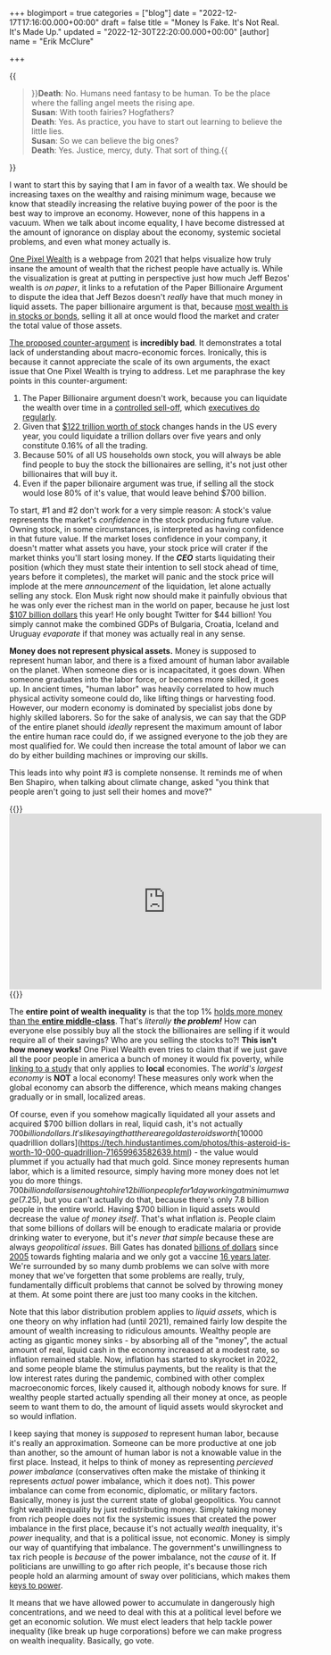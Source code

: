 +++
blogimport = true
categories = ["blog"]
date = "2022-12-17T17:16:00.000+00:00"
draft = false
title = "Money Is Fake. It's Not Real. It's Made Up."
updated = "2022-12-30T22:20:00.000+00:00"
[author]
name = "Erik McClure"

+++

{{<blockquote>}}<b>Death</b>: No. Humans need fantasy to be human. To be the place where the falling angel meets the rising ape.
<br/><b>Susan</b>: With tooth fairies? Hogfathers?
<br/><b>Death</b>: Yes. As practice, you have to start out learning to believe the little lies.
<br/><b>Susan</b>: So we can believe the big ones?
<br/><b>Death</b>: Yes. Justice, mercy, duty. That sort of thing.{{</blockquote>}}

I want to start this by saying that I am in favor of a wealth tax. We should be increasing taxes on the wealthy and raising minimum wage, because we know that steadily increasing the relative buying power of the poor is the best way to improve an economy. However, none of this happens in a vacuum. When we talk about income equality, I have become distressed at the amount of ignorance on display about the economy, systemic societal problems, and even what money actually is.

[One Pixel Wealth](https://mkorostoff.github.io/1-pixel-wealth/) is a webpage from 2021 that helps visualize how truly insane the amount of wealth that the richest people have actually is. While the visualization is great at putting in perspective just how much Jeff Bezos' wealth is *on paper*, it links to a refutation of the Paper Billionaire Argument to dispute the idea that Jeff Bezos doesn't *really* have that much money in liquid assets. The paper billionaire argument is that, because [most wealth is in stocks or bonds](https://www.cnbc.com/2018/02/07/where-the-super-rich-keep-their-money.html), selling it all at once would flood the market and crater the total value of those assets. 

[The proposed counter-argument](https://github.com/MKorostoff/1-pixel-wealth/blob/master/THE_PAPER_BILLIONAIRE.md) is **incredibly bad**. It demonstrates a total lack of understanding about macro-economic forces. Ironically, this is because it cannot appreciate the scale of its own arguments, the exact issue that One Pixel Wealth is trying to address. Let me paraphrase the key points in this counter-argument:

  1. The Paper Billionaire argument doesn't work, because you can liquidate the wealth over time in a [controlled sell-off](https://corpgov.law.harvard.edu/2016/03/24/a-guide-to-rule-10b5-1-plans/), which [executives do regularly](https://www.cnbc.com/2020/02/11/jeff-bezos-sold-4point1-billion-worth-of-amazon-shares-in-past-week.html). 
  3. Given that [$122 trillion worth of stock](https://www.nasdaqtrader.com/trader.aspx?id=FullVolumeSummary#) changes hands in the US every year, you could liquidate a trillion dollars over five years and only constitute 0.16% of all the trading.
  4. Because 50% of all US households own stock, you will always be able find people to buy the stock the billionaires are selling, it's not just other billionaires that will buy it.
  5. Even if the paper bilionaire argument was true, if selling all the stock would lose 80% of it's value, that would leave behind $700 billion.
 
To start, #1 and #2 don't work for a very simple reason: A stock's value represents the market's *confidence* in the stock producing future value. Owning stock, in some circumstances, is interpreted as having confidence in that future value. If the market loses confidence in your company, it doesn't matter what assets you have, your stock price will crater if the market thinks you'll start losing money. If the ***CEO*** starts liquidating their position (which they must state their intention to sell stock ahead of time, years before it completes), the market will panic and the stock price will implode at the mere *announcement* of the liquidation, let alone actually selling any stock. Elon Musk right now should make it painfully obvious that he was only ever the richest man in the world on paper, because he just lost [$107 billion dollars](https://www.cbsnews.com/news/elon-musk-wealth-bernard-arnault-richest-person-forbes-bloomberg-gdp/#:~:text=Arnault%2C%2073%2C%20owns%2048%25,billion%20loss%20on%20the%20year) this year! He only bought Twitter for $44 billion! You simply cannot make the combined GDPs of Bulgaria, Croatia, Iceland and Uruguay *evaporate* if that money was actually real in any sense. 

**Money does not represent physical assets.** Money is supposed to represent human labor, and there is a fixed amount of human labor available on the planet. When someone dies or is incapacitated, it goes down. When someone graduates into the labor force, or becomes more skilled, it goes up. In ancient times, "human labor" was heavily correlated to how much physical activity someone could do, like lifting things or harvesting food. However, our modern economy is dominated by specialist jobs done by highly skilled laborers. So for the sake of analysis, we can say that the GDP of the entire planet should *ideally* represent the maximum amount of labor the entire human race could do, if we assigned everyone to the job they are most qualified for. We could then increase the total amount of labor we can do by either building machines or improving our skills.

This leads into why point #3 is complete nonsense. It reminds me of when Ben Shapiro, when talking about climate change, asked "you think that people aren't going to just sell their homes and move?"

{{<html>}}<iframe width="560" height="315" src="https://www.youtube.com/embed/X9FGRkqUdf8" title="YouTube video player" frameborder="0" allow="accelerometer; autoplay; clipboard-write; encrypted-media; gyroscope; picture-in-picture" allowfullscreen></iframe>{{</html>}}

The **entire point of wealth inequality** is that the top 1% [holds more money than the **entire middle-class**](https://www.bloomberg.com/news/articles/2021-10-08/top-1-earners-hold-more-wealth-than-the-u-s-middle-class?leadSource=uverify+wall). That's *literally* ***the problem!*** How can everyone else possibly buy all the stock the billionaires are selling if it would require all of their savings? Who are you selling the stocks to?! **This isn't how money works!** One Pixel Wealth even tries to claim that if we just gave all the poor people in america a bunch of money it would fix poverty, while [linking to a study](https://www.givedirectly.org/research-on-cash-transfers/) that only applies to **local** economies. The *world's largest economy* is **NOT** a local economy! These measures only work when the global economy can absorb the difference, which means making changes gradually or in small, localized areas.

Of course, even if you somehow magically liquidated all your assets and acquired $700 billion dollars in real, liquid cash, it's not actually $700 billion dollars. It's like saying that there are gold asteroids worth [$10000 quadrillion dollars](https://tech.hindustantimes.com/photos/this-asteroid-is-worth-10-000-quadrillion-71659963582639.html) - the value would plummet if you actually had that much gold. Since money represents human labor, which is a limited resource, simply having more money does not let you do more things. $700 billion dollars is enough to hire 12 billion people for 1 day working at minimum wage ($7.25), but you can't actually do that, because there's only 7.8 billion people in the entire world. Having $700 billion in liquid assets would decrease the value *of money itself*. That's what inflation *is*. People claim that some billions of dollars will be enough to eradicate malaria or provide drinking water to everyone, but it's *never that simple* because these are always *geopolitical issues*. Bill Gates has donated [billions of dollars](https://fortune.com/2018/04/18/bill-gates-foundation-malaria/) since [2005](https://www.gatesfoundation.org/ideas/media-center/press-releases/2005/10/gates-foundation-commits-2583-million-for-malaria-research) towards fighting malaria and we only got a vaccine [16 years later](https://www.aljazeera.com/news/2021/10/6/who-reccomends-rollout-of-malaria-vaccine-for-african-children). We're surrounded by so many dumb problems we can solve with more money that we've forgetten that some problems are really, truly, fundamentally difficult problems that cannot be solved by throwing money at them. At some point there are just too many cooks in the kitchen.

Note that this labor distribution problem applies to *liquid assets*, which is one theory on why inflation had (until 2021), remained fairly low despite the amount of wealth increasing to ridiculous amounts. Wealthy people are acting as gigantic money sinks - by absorbing all of the "money", the actual amount of real, liquid cash in the economy increased at a modest rate, so inflation remained stable. Now, inflation has started to skyrocket in 2022, and some people blame the stimulus payments, but the reality is that the low interest rates during the pandemic, combined with other complex macroeconomic forces, likely caused it, although nobody knows for sure. If wealthy people started actually spending all their money at once, as people seem to want them to do, the amount of liquid assets would skyrocket and so would inflation.

I keep saying that money is *supposed* to represent human labor, because it's really an approximation. Someone can be more productive at one job than another, so the amount of human labor is not a knowable value in the first place. Instead, it helps to think of money as representing *percieved power imbalance* (conservatives often make the mistake of thinking it represents *actual* power imbalance, which it does not). This power imbalance can come from economic, diplomatic, or military factors. Basically, money is just the current state of global geopolitics. You cannot fight wealth inequality by just redistributing money. Simply taking money from rich people does not fix the systemic issues that created the power imbalance in the first place, because it's not actually *wealth* inequality, it's *power* inequality, and that is a political issue, not economic. Money is simply our way of quantifying that imbalance. The government's unwillingness to tax rich people is *because* of the power imbalance, not the *cause* of it. If politicians are unwilling to go after rich people, it's because those rich people hold an alarming amount of sway over politicians, which makes them [keys to power](https://www.youtube.com/watch?v=rStL7niR7gs).

It means that we have allowed power to accumulate in dangerously high concentrations, and we need to deal with this at a political level before we get an economic solution. We must elect leaders that help tackle power inequality (like break up huge corporations) before we can make progress on wealth inequality. Basically, go vote.